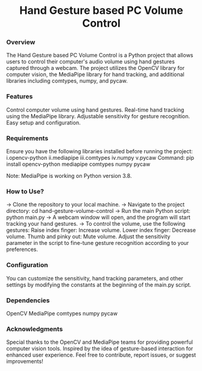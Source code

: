<div align="center">
<h1>Hand Gesture based PC Volume Control</h1>
</div>

<h3>Overview</h3>
<p>The Hand Gesture based PC Volume Control is a Python project that allows users to control their computer's audio volume using hand gestures captured through a webcam. The project utilizes the OpenCV library for computer vision, the MediaPipe library for hand tracking, and additional libraries including comtypes, numpy, and pycaw.</p>

<h3>Features</h3>
Control computer volume using hand gestures.
Real-time hand tracking using the MediaPipe library.
Adjustable sensitivity for gesture recognition.
Easy setup and configuration.

<h3>Requirements</h3>
Ensure you have the following libraries installed before running the project:
  i.opencv-python
  ii.mediapipe
  iii.comtypes
  iv.numpy
  v.pycaw
Command: 
pip install opencv-python mediapipe comtypes numpy pycaw

Note: MediaPipe is working on Python version 3.8.

<h3>How to Use?</h3>
-> Clone the repository to your local machine.
-> Navigate to the project directory:
      cd hand-gesture-volume-control
-> Run the main Python script:
      python main.py
-> A webcam window will open, and the program will start tracking your hand gestures.
-> To control the volume, use the following gestures:
    Raise index finger: Increase volume.
    Lower index finger: Decrease volume.
    Thumb and pinky out: Mute volume.
    Adjust the sensitivity parameter in the script to fine-tune gesture recognition according to your preferences.

<h3>Configuration</h3>
<p>You can customize the sensitivity, hand tracking parameters, and other settings by modifying the constants at the beginning of the main.py script.</p>

<h3>Dependencies</h3>
OpenCV
MediaPipe
comtypes
numpy
pycaw

<h3>Acknowledgments</h3>
<p>Special thanks to the OpenCV and MediaPipe teams for providing powerful computer vision tools.
Inspired by the idea of gesture-based interaction for enhanced user experience.
Feel free to contribute, report issues, or suggest improvements!</p>






